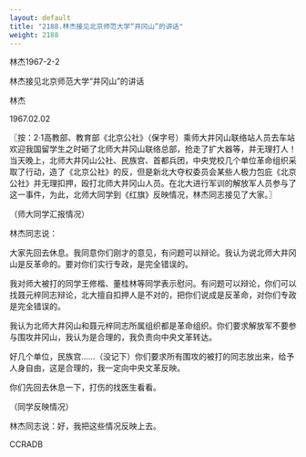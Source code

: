 ```yaml
---
layout: default
title: "2188.林杰接见北京师范大学“井冈山”的讲话"
weight: 2188
---
```


林杰1967-2-2

林杰接见北京师范大学“井冈山”的讲话

林杰

1967.02.02

〖按：2·1高教部、教育部《北京公社》（保字号）乘师大井冈山联络站人员去车站欢迎我国留学生之时砸了北师大井冈山联络总部，抢走了扩大器等，并无理打人！当天晚上，北师大井冈山公社、民族宫、首都兵团，中央党校几个单位革命组织采取了行动，造了《北京公社》的反，但是新北大夺权委员会某些人极力包庇《北京公社》并无理扣押，殴打北师大井冈山人员。在北大进行军训的解放军人员参与了这一事件，为此，北师大同学到《红旗》反映情况，林杰同志接见了大家。〗

（师大同学汇报情况）

林杰同志说：

大家先回去休息。我同意你们刚才的意见，有问题可以辩论。我认为说北师大井冈山是反革命的。要对你们实行专政，是完全错误的。

我对师大被打的同学王修楷、董桂林等同学表示慰问。有问题可以辩论，你们可以找聂元梓同志辩论，北大擅自扣押人是不对的，把你们说成是反革命，对你们专政是完全错误的。

我认为北师大井冈山和聂元梓同志所属组织都是革命组织。你们要求解放军不要参与围攻井冈山，我认为是合理的，我负责向中央文革转达。

好几个单位，民族宫……（没记下）你们要求所有围攻的被打的同志放出来，给予人身自由，这是合理的，我一定向中央文革反映。

你们先回去休息一下，打伤的找医生看看。

（同学反映情况）

林杰同志说：好，我把这些情况反映上去。

CCRADB

